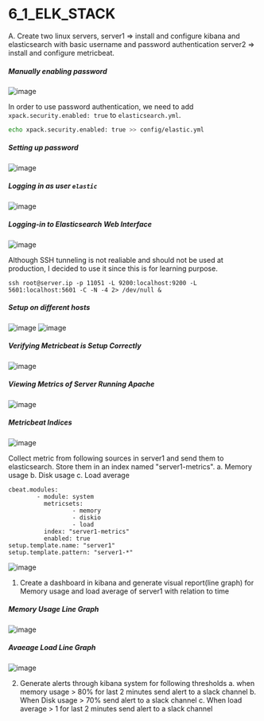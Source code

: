 # 6_1_ELK_STACK

A.  Create two linux servers,
     server1 => install and configure kibana and elasticsearch with basic username and password authentication
     server2 => install and configure metricbeat.

##### Manually enabling password
![image](https://user-images.githubusercontent.com/23631617/144418992-2c1309f6-611b-43a4-9b7b-914f04507e67.png)

In order to use password authentication, we need to add `xpack.security.enabled: true` to `elasticsearch.yml`.

```bash
echo xpack.security.enabled: true >> config/elastic.yml
```
##### Setting up password
![image](https://user-images.githubusercontent.com/23631617/144420206-4c55274d-55e6-4a03-a640-2f35f037ac1a.png)

##### Logging in as user `elastic`
![image](https://user-images.githubusercontent.com/23631617/144420359-12ad95fb-bb1d-4401-9fd3-b7eb4c07bde8.png)

##### Logging-in to Elasticsearch Web Interface
![image](https://user-images.githubusercontent.com/23631617/144422074-edd9ef25-0d55-464a-8c56-498f7196846e.png)

Although SSH tunneling is not realiable and should not be used at production, I decided to use it since this is for learning
purpose. 

```console
ssh root@server.ip -p 11051 -L 9200:localhost:9200 -L 5601:localhost:5601 -C -N -4 2> /dev/null &
```
##### Setup on different hosts
![image](https://user-images.githubusercontent.com/23631617/144426620-84b43bb8-bd3e-4df8-854b-26abb3a12a7f.png)
![image](https://user-images.githubusercontent.com/23631617/144544545-e7b387ad-30a7-467c-a261-8a6f2f8d36dd.png)

##### Verifying Metricbeat is Setup Correctly
![image](https://user-images.githubusercontent.com/23631617/144431266-fcba5d6d-57c3-43f2-8565-abca74c009c1.png)

##### Viewing Metrics of Server Running Apache
![image](https://user-images.githubusercontent.com/23631617/144431650-9db59c33-3bbe-4ed6-81e3-aad3b88bf0fc.png)

##### Metricbeat Indices
![image](https://user-images.githubusercontent.com/23631617/144434298-2c3b60de-2bdd-4698-b360-22965568b019.png)

   Collect metric from following sources in server1 and send them to elasticsearch. Store them in an index named "server1-metrics".
    a. Memory usage
    b. Disk usage
    c. Load average

```
cbeat.modules:
        - module: system
          metricsets:
                  - memory
                  - diskio
                  - load
          index: "server1-metrics"
          enabled: true
setup.template.name: "server1"
setup.template.pattern: "server1-*"
```

![image](https://user-images.githubusercontent.com/23631617/144554166-c0ea1369-bd2f-4149-b23c-ce172e42762a.png)

  1. Create a dashboard in kibana and generate visual report(line graph) for Memory usage and load average of server1 with relation to time

##### Memory Usage Line Graph
![image](https://user-images.githubusercontent.com/23631617/144556902-4ad295c2-9686-42e5-9203-523a65dd35cc.png)

##### Avaeage Load Line Graph
![image](https://user-images.githubusercontent.com/23631617/144557926-68593ffc-99ef-4569-81ad-490edad92705.png)

  2. Generate alerts through kibana system for following thresholds
    a. when memory usage > 80% for last 2 minutes send alert to a slack channel
    b. When Disk usage > 70%   send alert to a slack channel
    c. When load average > 1  for last 2 minutes  send alert to a slack channel
